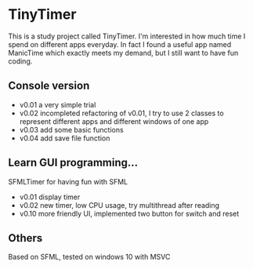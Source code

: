# TinyTimer

This is a study project called TinyTimer.
I'm interested in how much time I spend on different apps everyday.
In fact I found a useful app named ManicTime which exactly meets my demand, but I still want to have fun coding.

## Console version

- v0.01 a very simple trial
- v0.02 incompleted refactoring of v0.01, I try to use 2 classes to represent different apps and different windows of one app
- v0.03 add some basic functions
- v0.04 add save file function

## Learn GUI programming...

SFMLTimer for having fun with SFML

- v0.01 display timer
- v0.02 new timer, low CPU usage, try multithread after reading <Cpp Concurrency in Action>
- v0.10 more friendly UI, implemented two button for switch and reset

## Others

Based on SFML, tested on windows 10 with MSVC
